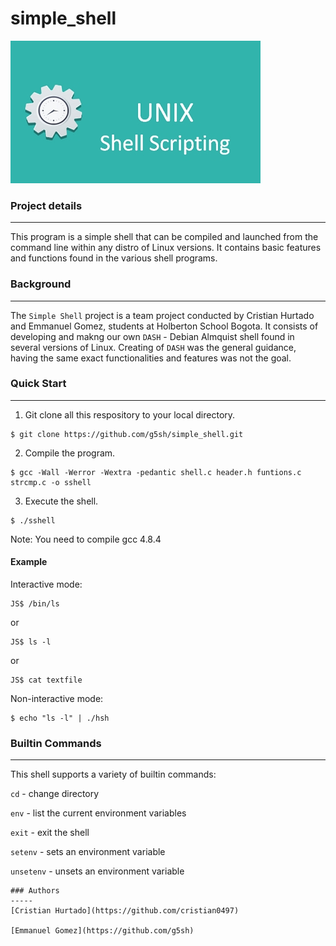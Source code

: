 # simple_shell

![logo](/unix.png)

### Project details
-----
This program is a simple shell that can be compiled and launched from the command line within any distro of Linux versions. It contains basic features and functions found in the various shell programs.


### Background
-----
The `Simple Shell` project is a team project conducted by Cristian Hurtado and Emmanuel Gomez, students at Holberton School Bogota. It consists of developing and makng our own `DASH` - Debian Almquist shell found in several versions of Linux. Creating of `DASH` was the general guidance, having the same exact functionalities and features was not the goal.

### Quick Start
-----
1. Git clone all this respository to your local directory.
```
$ git clone https://github.com/g5sh/simple_shell.git
```
2. Compile the program.
```
$ gcc -Wall -Werror -Wextra -pedantic shell.c header.h funtions.c strcmp.c -o sshell
```
3. Execute the shell.
```
$ ./sshell
```
Note: You need to compile gcc 4.8.4

#### Example
Interactive mode:
```
JS$ /bin/ls
```
or
```
JS$ ls -l
```
or
```
JS$ cat textfile
```
Non-interactive mode:
```
$ echo "ls -l" | ./hsh
```

### Builtin Commands
-----
This shell supports a variety of builtin commands:

`cd` - change directory

`env` - list the current environment variables

`exit` - exit the shell

`setenv` - sets an environment variable

`unsetenv` - unsets an environment variable

```
### Authors
-----
[Cristian Hurtado](https://github.com/cristian0497)

[Emmanuel Gomez](https://github.com/g5sh)

